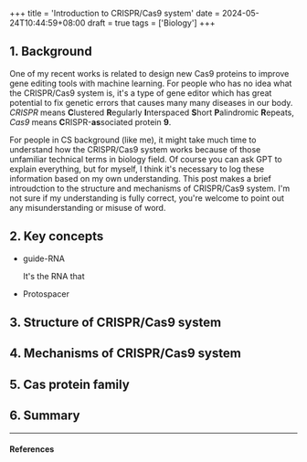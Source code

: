 +++
title = 'Introduction to CRISPR/Cas9 system'
date = 2024-05-24T10:44:59+08:00
draft = true
tags = ['Biology']
+++

## 1. Background

One of my recent works is related to design new Cas9 proteins to improve gene editing tools with machine learning. For people who has no idea what the CRISPR/Cas9 system is, it's a type of gene editor which has great potential to fix genetic errors that causes many many diseases in our body. *CRISPR* means **C**lustered **R**egularly **I**nterspaced **S**hort **P**alindromic **R**epeats, *Cas9* means **C**RISPR-**as**sociated protein **9**.

For people in CS background (like me), it might take much time to understand how the CRISPR/Cas9 system works because of those unfamiliar technical terms in biology field. Of course you can ask GPT to explain everything, but for myself, I think it's necessary to log these information based on my own understanding. This post makes a brief introudction to the structure and mechanisms of CRISPR/Cas9 system. I'm not sure if my understanding is fully correct, you're welcome to point out any misunderstanding or misuse of word. 

## 2. Key concepts

- guide-RNA
    
    It's the RNA that 

- Protospacer

## 3. Structure of CRISPR/Cas9 system


## 4. Mechanisms of CRISPR/Cas9 system


## 5. Cas protein family


## 6. Summary


---

#### References

